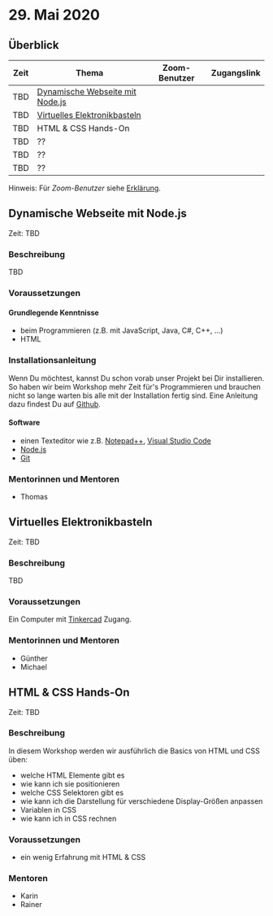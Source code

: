 # 29. Mai 2020


## Überblick

| Zeit        | Thema                                                                   | Zoom-Benutzer | Zugangslink                                       |
|-------------|-------------------------------------------------------------------------|---------------|---------------------------------------------------|
| TBD         | [Dynamische Webseite mit Node.js](#dynamische-webseite-mit-nodejs)      |               |   |
| TBD         | [Virtuelles Elektronikbasteln](#virtuelles-elektronikbasteln)           |               |   |
| TBD         | HTML & CSS Hands-On                                                     |               |   |
| TBD         | ??                                                                      |               |   |
| TBD         | ??                                                                      |               |   |
| TBD         | ??                                                                      |               |   |

Hinweis: Für *Zoom-Benutzer* siehe [Erklärung](https://github.com/coderdojo-linz/coderdojo-online/blob/master/Zoom.md).


## Dynamische Webseite mit Node.js

Zeit: TBD

### Beschreibung

TBD

### Voraussetzungen

#### Grundlegende Kenntnisse

* beim Programmieren (z.B. mit JavaScript, Java, C#, C++, ...)
* HTML

### Installationsanleitung

Wenn Du möchtest, kannst Du schon vorab unser Projekt bei Dir installieren. So haben wir beim Workshop mehr Zeit für's Programmieren und brauchen nicht so lange warten bis alle mit der Installation fertig sind. Eine Anleitung dazu findest Du auf [Github](https://github.com/coderdojo-neusiedl/dynamic-webpage/tree/workshop-20200522).

#### Software

* einen Texteditor wie z.B. [Notepad++](https://notepad-plus-plus.org), [Visual Studio Code](https://code.visualstudio.com)
* [Node.js](https://nodejs.org/en/download/)
* [Git](https://git-scm.com/download/win)

### Mentorinnen und Mentoren

* Thomas


## Virtuelles Elektronikbasteln

Zeit: TBD

### Beschreibung

TBD

### Voraussetzungen

Ein Computer mit [Tinkercad](https://www.tinkercad.com) Zugang. 

### Mentorinnen und Mentoren

* Günther
* Michael

## HTML & CSS Hands-On

Zeit: TBD

### Beschreibung

In diesem Workshop werden wir ausführlich die Basics von HTML und CSS üben:

* welche HTML Elemente gibt es
* wie kann ich sie positionieren
* welche CSS Selektoren gibt es
* wie kann ich die Darstellung für verschiedene Display-Größen anpassen
* Variablen in CSS
* wie kann ich in CSS rechnen

### Voraussetzungen

* ein wenig Erfahrung mit HTML & CSS

### Mentoren

* Karin
* Rainer
